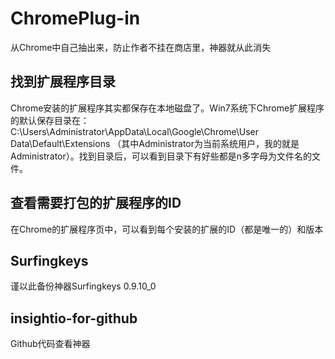 # ChromePlug-in

从Chrome中自己抽出来，防止作者不挂在商店里，神器就从此消失

## 找到扩展程序目录
Chrome安装的扩展程序其实都保存在本地磁盘了。Win7系统下Chrome扩展程序的默认保存目录在：C:\Users\Administrator\AppData\Local\Google\Chrome\User Data\Default\Extensions （其中Administrator为当前系统用户，我的就是Administrator）。找到目录后，可以看到目录下有好些都是n多字母为文件名的文件。

## 查看需要打包的扩展程序的ID
在Chrome的扩展程序页中，可以看到每个安装的扩展的ID（都是唯一的）和版本


## Surfingkeys
谨以此备份神器Surfingkeys 0.9.10_0

## insightio-for-github
Github代码查看神器
